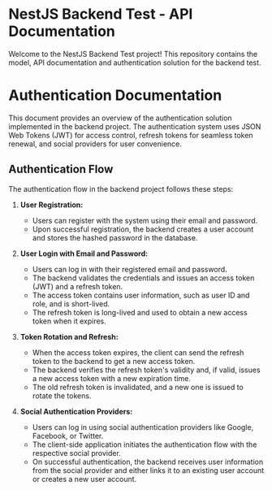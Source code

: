 # NestJS Backend Test - API Documentation

Welcome to the NestJS Backend Test project! This repository contains the model, API documentation and authentication solution for the backend test.

# Authentication Documentation

This document provides an overview of the authentication solution implemented in the backend project. The authentication system uses JSON Web Tokens (JWT) for access control, refresh tokens for seamless token renewal, and social providers for user convenience.

## Authentication Flow

The authentication flow in the backend project follows these steps:

1. **User Registration:**
   - Users can register with the system using their email and password.
   - Upon successful registration, the backend creates a user account and stores the hashed password in the database.

2. **User Login with Email and Password:**
   - Users can log in with their registered email and password.
   - The backend validates the credentials and issues an access token (JWT) and a refresh token.
   - The access token contains user information, such as user ID and role, and is short-lived.
   - The refresh token is long-lived and used to obtain a new access token when it expires.

3. **Token Rotation and Refresh:**
   - When the access token expires, the client can send the refresh token to the backend to get a new access token.
   - The backend verifies the refresh token's validity and, if valid, issues a new access token with a new expiration time.
   - The old refresh token is invalidated, and a new one is issued to rotate the tokens.

4. **Social Authentication Providers:**
   - Users can log in using social authentication providers like Google, Facebook, or Twitter.
   - The client-side application initiates the authentication flow with the respective social provider.
   - On successful authentication, the backend receives user information from the social provider and either links it to an existing user account or creates a new user account.
